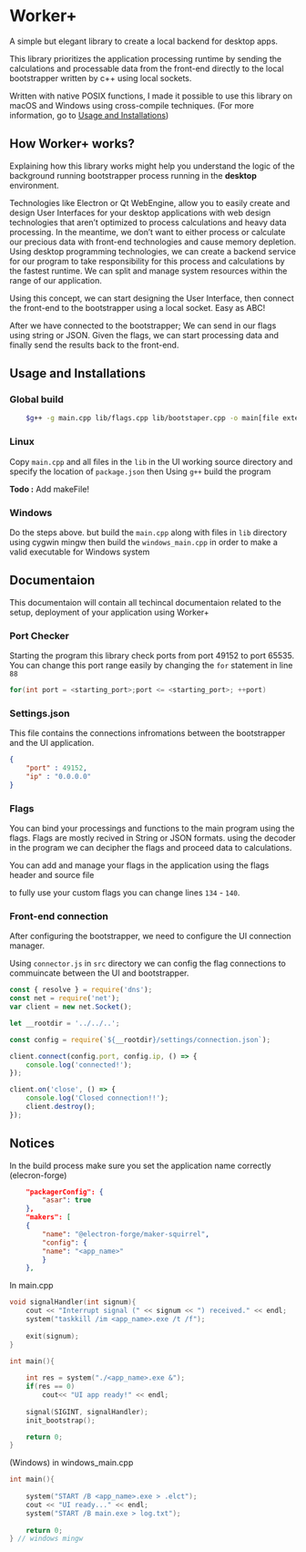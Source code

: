 # Worker+
A simple but elegant library to create a local backend for desktop apps.

This library prioritizes the application processing runtime by sending the calculations and processable data from the front-end directly to the local bootstrapper written by c++ using local sockets.

Written with native POSIX functions, I made it possible to use this library on macOS and Windows using cross-compile techniques. (For more information, go to [Usage and Installations](#usage-and-installations))

## How Worker+ works?
Explaining how this library works might help you understand the logic of the background running bootstrapper process running in the **desktop** environment.

Technologies like Electron or Qt WebEngine, allow you to easily create and design User Interfaces for your desktop applications with web design technologies that aren’t optimized to process calculations and heavy data processing. In the meantime, we don’t want to either process or calculate our precious data with front-end technologies and cause memory depletion. Using desktop programming technologies, we can create a backend service for our program to take responsibility for this process and calculations by the fastest runtime. We can split and manage system resources within the range of our application.

Using this concept, we can start designing the User Interface, then connect the front-end to the bootstrapper using a local socket. Easy as ABC!

After we have connected to the bootstrapper; We can send in our flags using string or JSON. Given the flags, we can start processing data and finally send the results back to the front-end.


## Usage and Installations
### Global build
``` bash
    $g++ -g main.cpp lib/flags.cpp lib/bootstaper.cpp -o main[file extention according to the specified OS] -mwindows
```

### Linux
Copy ```main.cpp``` and all files in the ```lib``` in the UI working source directory and specify the location of ```package.json``` then Using ```g++``` build the program

**Todo :**  Add makeFile!

### Windows
Do the steps above. but build the ```main.cpp``` along with files in ```lib``` directory using cygwin mingw then build the ```windows_main.cpp``` in order to make a valid executable for Windows system

## Documentaion
This documentaion will contain all techincal documentaion related to the setup, deployment of your application using Worker+

### Port Checker
Starting the program this library check ports from port 49152 to port 65535.
You can change this port range easily by changing the ```for``` statement in line ```88```

```cpp
for(int port = <starting_port>;port <= <starting_port>; ++port)
```

### Settings.json
This file contains the connections infromations between the bootstrapper and the UI application.

```JSON
{
	"port" : 49152,
	"ip" : "0.0.0.0"
}
```

### Flags

You can bind your processings and functions to the main program using the flags.
Flags are mostly recived in String or JSON formats. using the decoder in the program we can decipher the flags and proceed data to calculations.

You can add and manage your flags in the application using the flags header and source file

to fully use your custom flags you can change lines ```134``` - ```140```.

### Front-end connection
After configuring the bootstrapper, we need to configure the UI connection manager.

Using ```connector.js``` in ```src``` directory we can config the flag connections to commuincate between the UI and bootstrapper.

```js
const { resolve } = require('dns');
const net = require('net');
var client = new net.Socket();

let __rootdir = '../../..';

const config = require(`${__rootdir}/settings/connection.json`);

client.connect(config.port, config.ip, () => {
    console.log('connected!');
});

client.on('close', () => {
    console.log('Closed connection!!');
    client.destroy();
});
```

## Notices
In the build process make sure you set the application name correctly (elecron-forge)

```JSON
    "packagerConfig": {
        "asar": true
    },
    "makers": [
    {
        "name": "@electron-forge/maker-squirrel",
        "config": {
        "name": "<app_name>"
        }
    },
```

In main.cpp
```cpp
void signalHandler(int signum){
    cout << "Interrupt signal (" << signum << ") received." << endl;
    system("taskkill /im <app_name>.exe /t /f");
    
    exit(signum);
}

int main(){
		
	int res = system("./<app_name>.exe &");
	if(res == 0)
		cout<< "UI app ready!" << endl;
    
    signal(SIGINT, signalHandler);
    init_bootstrap();

    return 0;
}
```

(Windows) in windows_main.cpp
```cpp
int main(){
	
	system("START /B <app_name>.exe > .elct");
	cout << "UI ready..." << endl;
	system("START /B main.exe > log.txt");
	
	return 0;
} // windows mingw
```
